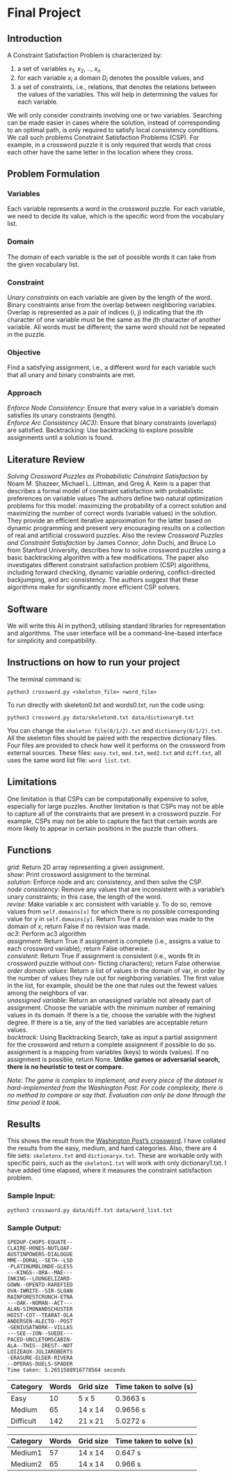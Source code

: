 # Final Project

## Introduction
A Constraint Satisfaction Problem is characterized by:
1. a set of variables $x_1$, $x_2$, .., $x_n$
2. for each variable $x_i$ a domain $D_i$ denotes the possible values, and
3. a set of constraints, i.e., relations, that denotes the relations between the values of the variables. This will help in determining the values for each variable.

We will only consider constraints involving one or two variables. Searching can be made easier in cases where the solution, instead of corresponding to an optimal path, is only required to satisfy local consistency conditions. We call such problems Constraint Satisfaction Problems (CSP). For example, in a crossword puzzle it is only required that words that cross each other have the same letter in the location where they cross.

## Problem Formulation
### Variables
Each variable represents a word in the crossword puzzle. For each variable, we need to decide its value, which is the specific word from the vocabulary list.
### Domain
The domain of each variable is the set of possible words it can take from the given vocabulary list. 
### Constraint
_Unary constraints_ on each variable are given by the length of the word.
Binary constraints arise from the overlap between neighboring variables. Overlap is represented as a pair of indices (i, j) indicating that the ith character of one variable must be the same as the jth character of another variable. All words must be different; the same word should not be repeated in the puzzle.
### Objective
Find a satisfying assignment, i.e., a different word for each variable such that all unary and binary constraints are met.

### Approach
_Enforce Node Consistency_: Ensure that every value in a variable’s domain satisfies its unary constraints (length). <br>
_Enforce Arc Consistency (AC3)_: Ensure that binary constraints (overlaps) are satisfied. Backtracking: Use backtracking to explore possible assignments until a solution is found.

## Literature Review
_Solving Crossword Puzzles as Probabilistic Constraint Satisfaction_ by Noam M. Shazeer, Michael L. Littman, and Greg A. Keim is a paper that describes a formal model of constraint satisfaction with probabilistic preferences on variable values The authors define two natural optimization problems for this model: maximizing the probability of a correct solution and maximizing the number of correct words (variable values) in the solution. They provide an efficient iterative approximation for the latter based on dynamic programming and present very encouraging results on a collection of real and artificial crossword puzzles. Also the review _Crossword Puzzles and Constraint Satisfaction_ by James Connor, John Duchi, and Bruce Lo from Stanford University, describes how to solve crossword puzzles using a basic backtracking algorithm with a few modifications. The paper also investigates different constraint satisfaction problem (CSP) algorithms, including forward checking, dynamic variable ordering, conflict-directed backjumping, and arc consistency. The authors suggest that these algorithms make for significantly more efficient CSP solvers.

## Software
We will write this AI in python3, utilising standard libraries for representation and algorithms. The user interface will be a command-line-based interface for simplicity and compatibility.

## Instructions on how to run your project
The terminal command is:
```
python3 crossword.py <skeleton_file> <word_file>
```
To run directly with skeleton0.txt and words0.txt, run the code using:
```
python3 crossword.py data/skeleton0.txt data/dictionary0.txt
```
You can change the `skeleton file(0/1/2).txt` and `dictionary(0/1/2).txt`. All the skeleton files should be paired with the respective dictionary files.
Four files are provided to check how well it performs on the crossword from external sources. These files: `easy.txt`, `med.txt`, `med2.txt` and `diff.txt`, all uses the same word list file: `word list.txt`.

## Limitations
One limitation is that CSPs can be computationally expensive to solve, especially for large puzzles. Another limitation is that CSPs may not be able to capture all of the constraints that are present in a crossword puzzle. For example, CSPs may not be able to capture the fact that certain words are more likely to appear in certain positions in the puzzle than others.

## Functions
_grid_: Return 2D array representing a given assignment. <br>
_show_: Print crossword assignment to the terminal. <br>
_solution_: Enforce node and arc consistency, and then solve the CSP. <br>
_node consistency_: Remove any values that are inconsistent with a variable’s unary constraints; in this case, the length of the word. <br>
_revise_: Make variable x arc consistent with variable y. To do so, remove values from `self.domains[x]` for which there is no possible corresponding value for y in `self.domains[y]`. Return True if a revision was made to the domain of x; return False if no revision was made. <br>
_ac3_: Perform ac3 algorithm <br>
_assignment_: Return True if assignment is complete (i.e., assigns a value to each crossword variable); return False otherwise. <br>
_consistent_: Return True if assignment is consistent (i.e., words fit in crossword puzzle without con- flicting characters); return False otherwise. <br>
_order domain values_: Return a list of values in the domain of var, in order by the number of values they rule out for neighboring variables. The first value in the list, for example, should be the one that rules out the fewest values among the neighbors of var. <br>
_unassigned variable_: Return an unassigned variable not already part of assignment. Choose the variable with the minimum number of remaining values in its domain. If there is a tie, choose the variable with the highest degree. If there is a tie, any of the tied variables are acceptable return values. <br>
_backtrack_: Using Backtracking Search, take as input a partial assignment for the crossword and return a complete assignment if possible to do so. assignment is a mapping from variables (keys) to words (values). If no assignment is possible, return None.
**Unlike games or adversarial search, there is no heuristic to test or compare.**

_Note: The game is complex to implement, and every piece of the dataset is hard-implemented from the Washington Post. For code complexity, there is no method to compare or say that. Evaluation can only be done through the time period it took._

## Results
This shows the result from the [Washington Post’s crossword](https://www.washingtonpost.com/games/). I have collated the results from the easy, medium, and hard categories. Also, there are 4 file sets: `skeletonx.txt` and `dictionaryx.txt`. These are workable only with specific pairs, such as the `skeleton1.txt` will work with only dictionary1.txt. I have added time elapsed, where it measures the constraint satisfaction problem.
### Sample Input:
```
python3 crossword.py data/diff.txt data/word_list.txt
```
### Sample Output:
```
SPEDUP-CHOPS-EQUATE--
CLAIRE-HONES-NUTLOAF-
AUSTINPOWERS-DIALOGUE
MME--DORAL--SETH--LSD
-PLATINUMBLONDE-GLESS
---KINGS--ORA--MAE---
INKING--LOUNGELIZARD-
GOWN--OPENTO-RAREFIED
OVA-IWRITE--SIR-SLOAN
RAINFORESTCRUNCH-ETNA
---OAK--NOMAN--ACT---
ALAN-SIMONANDSCHUSTER
HOIST-COT--TEARAT-OLA
ANDERSEN-ALECTO--POST
-GENIUSATWORK--VILLAS
---SEE--ION--SUEDE---
PACED-UNCLETOMSCABIN-
ALA--THIS--IREST--NOT
LOIZEAUX-JULIAROBERTS
-ERASURE-ELDER-RIVERA
--OPERAS-DUELS-SPADER
Time taken: 5.2651588916778564 seconds
```


| Category  | Words | Grid size | Time taken to solve (s) |
|-----------|-------|-----------|-------------------------|
| Easy      | 10    | 5 x 5     | 0.3663 s                |
| Medium    | 65    | 14 x 14   | 0.9656 s                |
| Difficult | 142   | 21 x 21   | 5.0272 s                |



| Category | Words | Grid size | Time taken to solve (s) |
|----------|-------|-----------|----------------------|
| Medium1  | 57    | 14 x 14   | 0.647 s              |
| Medium2  | 65    | 14 x 14   | 0.966 s              |
